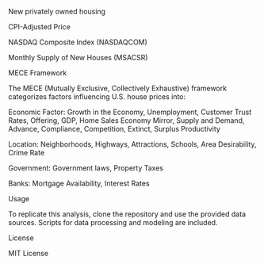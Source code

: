 New privately owned housing



CPI-Adjusted Price



NASDAQ Composite Index (NASDAQCOM)



Monthly Supply of New Houses (MSACSR)

MECE Framework

The MECE (Mutually Exclusive, Collectively Exhaustive) framework categorizes factors influencing U.S. house prices into:





Economic Factor: Growth in the Economy, Unemployment, Customer Trust Rates, Offering, GDP, Home Sales Economy Mirror, Supply and Demand, Advance, Compliance, Competition, Extinct, Surplus Productivity



Location: Neighborhoods, Highways, Attractions, Schools, Area Desirability, Crime Rate



Government: Government laws, Property Taxes



Banks: Mortgage Availability, Interest Rates

Usage

To replicate this analysis, clone the repository and use the provided data sources. Scripts for data processing and modeling are included.

License

MIT License
